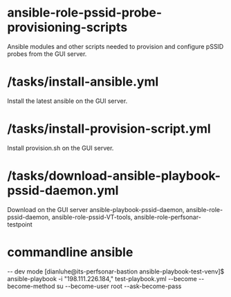 # ansible-role-pssid-probe-provisioning-scripts
Ansible modules and other scripts needed to provision and configure pSSID probes from the GUI server.

# /tasks/install-ansible.yml
Install the latest ansible on the GUI server. 

# /tasks/install-provision-script.yml
Install provision.sh on the GUI server. 

# /tasks/download-ansible-playbook-pssid-daemon.yml
Download on the GUI server ansible-playbook-pssid-daemon, ansible-role-pssid-daemon, ansible-role-pssid-VT-tools, ansible-role-perfsonar-testpoint

# commandline ansible 

-- dev mode
[dianluhe@its-perfsonar-bastion ansible-playbook-test-venv]$ ansible-playbook -i "198.111.226.184," test-playbook.yml --become   --become-method su   --become-user root   --ask-become-pass

